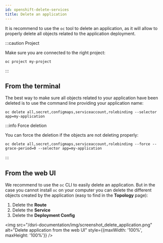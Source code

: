 ```yaml
---
id: openshift-delete-services
title: Delete an application
---
```




It is recommend to use the `oc` tool to delete an application, as it will allow to properly delete all objects related to the application deployment.

:::caution Project

Make sure you are connected to the right project:

```shell
oc project my-project
```

:::

## From the terminal

The best way to make sure all objects related to your application have been deleted is to use the command line providing your application name:

```shell
oc delete all,secret,configmaps,serviceaccount,rolebinding --selector app=my-application
```

:::info Force deletion

You can force the deletion if the objects are not deleting properly:

```shell
oc delete all,secret,configmaps,serviceaccount,rolebinding --force --grace-period=0 --selector app=my-application
```

:::

## From the web UI

We recommend to use the `oc` CLI to easily delete an application. But in the case you cannot install `oc`  on your computer you can delete the different objects created by the application (easy to find in the **Topology** page):

1. Delete the **Route**
2. Delete the **Service**
3. Delete the **Deployment Config** 

<img src="/dsri-documentation/img/screenshot_delete_application.png" alt="Delete application from the web UI" style={{maxWidth: '100%', maxHeight: '100%'}} />

